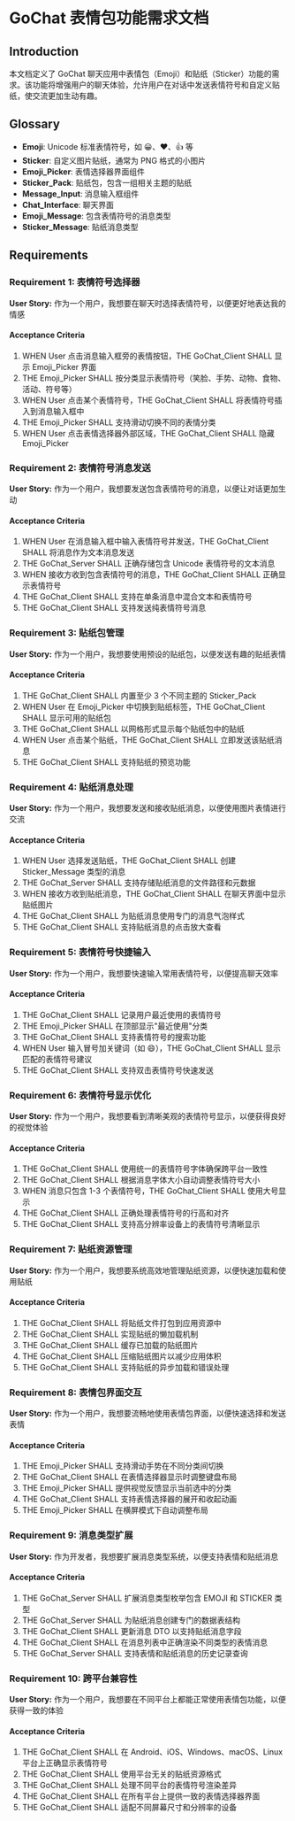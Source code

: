 # GoChat 表情包功能需求文档

## Introduction

本文档定义了 GoChat 聊天应用中表情包（Emoji）和贴纸（Sticker）功能的需求。该功能将增强用户的聊天体验，允许用户在对话中发送表情符号和自定义贴纸，使交流更加生动有趣。

## Glossary

- **Emoji**: Unicode 标准表情符号，如 😀、❤️、👍 等
- **Sticker**: 自定义图片贴纸，通常为 PNG 格式的小图片
- **Emoji_Picker**: 表情选择器界面组件
- **Sticker_Pack**: 贴纸包，包含一组相关主题的贴纸
- **Message_Input**: 消息输入框组件
- **Chat_Interface**: 聊天界面
- **Emoji_Message**: 包含表情符号的消息类型
- **Sticker_Message**: 贴纸消息类型

## Requirements

### Requirement 1: 表情符号选择器

**User Story:** 作为一个用户，我想要在聊天时选择表情符号，以便更好地表达我的情感

#### Acceptance Criteria

1. WHEN User 点击消息输入框旁的表情按钮，THE GoChat_Client SHALL 显示 Emoji_Picker 界面
2. THE Emoji_Picker SHALL 按分类显示表情符号（笑脸、手势、动物、食物、活动、符号等）
3. WHEN User 点击某个表情符号，THE GoChat_Client SHALL 将表情符号插入到消息输入框中
4. THE Emoji_Picker SHALL 支持滑动切换不同的表情分类
5. WHEN User 点击表情选择器外部区域，THE GoChat_Client SHALL 隐藏 Emoji_Picker

### Requirement 2: 表情符号消息发送

**User Story:** 作为一个用户，我想要发送包含表情符号的消息，以便让对话更加生动

#### Acceptance Criteria

1. WHEN User 在消息输入框中输入表情符号并发送，THE GoChat_Client SHALL 将消息作为文本消息发送
2. THE GoChat_Server SHALL 正确存储包含 Unicode 表情符号的文本消息
3. WHEN 接收方收到包含表情符号的消息，THE GoChat_Client SHALL 正确显示表情符号
4. THE GoChat_Client SHALL 支持在单条消息中混合文本和表情符号
5. THE GoChat_Client SHALL 支持发送纯表情符号消息

### Requirement 3: 贴纸包管理

**User Story:** 作为一个用户，我想要使用预设的贴纸包，以便发送有趣的贴纸表情

#### Acceptance Criteria

1. THE GoChat_Client SHALL 内置至少 3 个不同主题的 Sticker_Pack
2. WHEN User 在 Emoji_Picker 中切换到贴纸标签，THE GoChat_Client SHALL 显示可用的贴纸包
3. THE GoChat_Client SHALL 以网格形式显示每个贴纸包中的贴纸
4. WHEN User 点击某个贴纸，THE GoChat_Client SHALL 立即发送该贴纸消息
5. THE GoChat_Client SHALL 支持贴纸的预览功能

### Requirement 4: 贴纸消息处理

**User Story:** 作为一个用户，我想要发送和接收贴纸消息，以便使用图片表情进行交流

#### Acceptance Criteria

1. WHEN User 选择发送贴纸，THE GoChat_Client SHALL 创建 Sticker_Message 类型的消息
2. THE GoChat_Server SHALL 支持存储贴纸消息的文件路径和元数据
3. WHEN 接收方收到贴纸消息，THE GoChat_Client SHALL 在聊天界面中显示贴纸图片
4. THE GoChat_Client SHALL 为贴纸消息使用专门的消息气泡样式
5. THE GoChat_Client SHALL 支持贴纸消息的点击放大查看

### Requirement 5: 表情符号快捷输入

**User Story:** 作为一个用户，我想要快速输入常用表情符号，以便提高聊天效率

#### Acceptance Criteria

1. THE GoChat_Client SHALL 记录用户最近使用的表情符号
2. THE Emoji_Picker SHALL 在顶部显示"最近使用"分类
3. THE GoChat_Client SHALL 支持表情符号的搜索功能
4. WHEN User 输入冒号加关键词（如 :smile:），THE GoChat_Client SHALL 显示匹配的表情符号建议
5. THE GoChat_Client SHALL 支持双击表情符号快速发送

### Requirement 6: 表情符号显示优化

**User Story:** 作为一个用户，我想要看到清晰美观的表情符号显示，以便获得良好的视觉体验

#### Acceptance Criteria

1. THE GoChat_Client SHALL 使用统一的表情符号字体确保跨平台一致性
2. THE GoChat_Client SHALL 根据消息字体大小自动调整表情符号大小
3. WHEN 消息只包含 1-3 个表情符号，THE GoChat_Client SHALL 使用大号显示
4. THE GoChat_Client SHALL 正确处理表情符号的行高和对齐
5. THE GoChat_Client SHALL 支持高分辨率设备上的表情符号清晰显示

### Requirement 7: 贴纸资源管理

**User Story:** 作为一个用户，我想要系统高效地管理贴纸资源，以便快速加载和使用贴纸

#### Acceptance Criteria

1. THE GoChat_Client SHALL 将贴纸文件打包到应用资源中
2. THE GoChat_Client SHALL 实现贴纸的懒加载机制
3. THE GoChat_Client SHALL 缓存已加载的贴纸图片
4. THE GoChat_Client SHALL 压缩贴纸图片以减少应用体积
5. THE GoChat_Client SHALL 支持贴纸的异步加载和错误处理

### Requirement 8: 表情包界面交互

**User Story:** 作为一个用户，我想要流畅地使用表情包界面，以便快速选择和发送表情

#### Acceptance Criteria

1. THE Emoji_Picker SHALL 支持滑动手势在不同分类间切换
2. THE GoChat_Client SHALL 在表情选择器显示时调整键盘布局
3. THE Emoji_Picker SHALL 提供视觉反馈显示当前选中的分类
4. THE GoChat_Client SHALL 支持表情选择器的展开和收起动画
5. THE Emoji_Picker SHALL 在横屏模式下自动调整布局

### Requirement 9: 消息类型扩展

**User Story:** 作为开发者，我想要扩展消息类型系统，以便支持表情和贴纸消息

#### Acceptance Criteria

1. THE GoChat_Server SHALL 扩展消息类型枚举包含 EMOJI 和 STICKER 类型
2. THE GoChat_Server SHALL 为贴纸消息创建专门的数据表结构
3. THE GoChat_Client SHALL 更新消息 DTO 以支持贴纸消息字段
4. THE GoChat_Client SHALL 在消息列表中正确渲染不同类型的表情消息
5. THE GoChat_Server SHALL 支持表情和贴纸消息的历史记录查询

### Requirement 10: 跨平台兼容性

**User Story:** 作为一个用户，我想要在不同平台上都能正常使用表情包功能，以便获得一致的体验

#### Acceptance Criteria

1. THE GoChat_Client SHALL 在 Android、iOS、Windows、macOS、Linux 平台上正确显示表情符号
2. THE GoChat_Client SHALL 使用平台无关的贴纸资源格式
3. THE GoChat_Client SHALL 处理不同平台的表情符号渲染差异
4. THE GoChat_Client SHALL 在所有平台上提供一致的表情选择器界面
5. THE GoChat_Client SHALL 适配不同屏幕尺寸和分辨率的设备